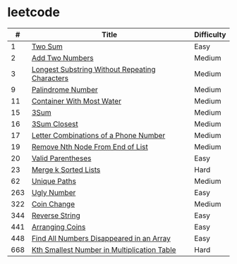 # leetcode


| # | Title | Difficulty |
|---|-------|------------|
| 1 | [Two Sum](https://leetcode.com/problems/two-sum/) | Easy |
| 2 | [Add Two Numbers](https://leetcode.com/problems/add-two-numbers/) | Medium |
| 3 | [Longest Substring Without Repeating Characters](https://leetcode.com/problems/longest-substring-without-repeating-characters/) | Medium |
| 9 | [Palindrome Number](https://leetcode.com/problems/palindrome-number/) | Medium |
| 11 | [Container With Most Water](https://leetcode.com/problems/container-with-most-water/) | Medium |
| 15 | [3Sum](https://leetcode.com/problems/3sum/) | Medium |
| 16 | [3Sum Closest](https://leetcode.com/problems/3sum-closest/) | Medium |
| 17 | [Letter Combinations of a Phone Number](https://leetcode.com/problems/letter-combinations-of-a-phone-number/) | Medium |
| 19 | [Remove Nth Node From End of List](https://leetcode.com/problems/remove-nth-node-from-end-of-list/) | Medium |
| 20 | [Valid Parentheses](https://leetcode.com/problems/valid-parentheses/) | Easy |
| 23 | [Merge k Sorted Lists](https://leetcode.com/problems/merge-k-sorted-lists/) | Hard |
| 62 | [Unique Paths](https://leetcode.com/problems/unique-paths/) | Medium |
| 263 | [Ugly Number](https://leetcode.com/problems/ugly-number/) | Easy |
| 322 | [Coin Change](https://leetcode.com/problems/coin-change/) | Medium |
| 344 | [Reverse String](https://leetcode.com/problems/reverse-string/) | Easy |
| 441 | [Arranging Coins](https://leetcode.com/problems/arranging-coins/) | Easy |
| 448 | [Find All Numbers Disappeared in an Array](https://leetcode.com/problems/find-all-numbers-disappeared-in-an-array/) | Easy |
| 668 | [Kth Smallest Number in Multiplication Table](https://leetcode.com/problems/kth-smallest-number-in-multiplication-table/) | Hard |